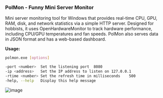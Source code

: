 ### PolMon - Funny Mini Server Monitor

Mini server monitoring tool for Windows that provides real-time CPU, GPU, RAM, disk, and network statistics via a simple HTTP server. Designed for hobbists, it uses OpenHardwareMonitor to track hardware performance, including CPU/GPU temperatures and fan speeds. PolMon also serves data in JSON format and has a web-based dashboard.

**Usage:**
```bash
polmon.exe [options]

-port <number>	Set the listening port	8080
-ip <address>	Set the IP address to listen on	127.0.0.1
-rtime <number>	Set the refresh time in milliseconds	500
-help, --help	Display this help message	
```
![image](https://github.com/user-attachments/assets/233ad289-dc83-46d5-9815-09874d986606)
